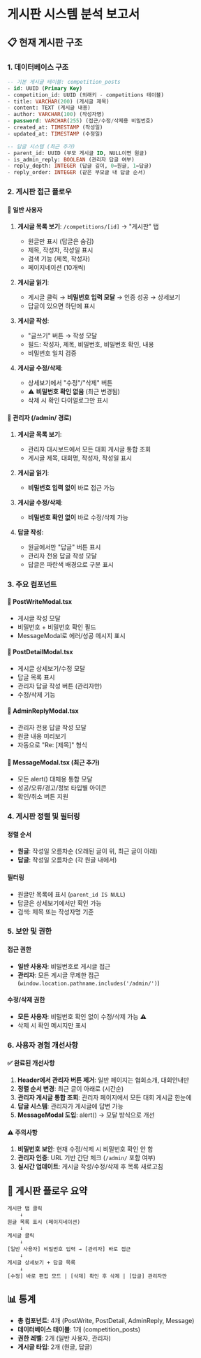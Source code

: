 # 게시판 시스템 분석 보고서

## 📋 현재 게시판 구조

### 1. 데이터베이스 구조
```sql
-- 기본 게시글 테이블: competition_posts
- id: UUID (Primary Key)
- competition_id: UUID (외래키 - competitions 테이블)
- title: VARCHAR(200) (게시글 제목)
- content: TEXT (게시글 내용)
- author: VARCHAR(100) (작성자명)
- password: VARCHAR(255) (접근/수정/삭제용 비밀번호)
- created_at: TIMESTAMP (작성일)
- updated_at: TIMESTAMP (수정일)

-- 답글 시스템 (최근 추가)
- parent_id: UUID (부모 게시글 ID, NULL이면 원글)
- is_admin_reply: BOOLEAN (관리자 답글 여부)
- reply_depth: INTEGER (답글 깊이, 0=원글, 1=답글)
- reply_order: INTEGER (같은 부모글 내 답글 순서)
```

### 2. 게시판 접근 플로우

#### 📱 일반 사용자
1. **게시글 목록 보기**: `/competitions/[id]` → "게시판" 탭
   - 원글만 표시 (답글은 숨김)
   - 제목, 작성자, 작성일 표시
   - 검색 기능 (제목, 작성자)
   - 페이지네이션 (10개씩)

2. **게시글 읽기**:
   - 게시글 클릭 → **비밀번호 입력 모달** → 인증 성공 → 상세보기
   - 답글이 있으면 하단에 표시

3. **게시글 작성**:
   - "글쓰기" 버튼 → 작성 모달
   - 필드: 작성자, 제목, 비밀번호, 비밀번호 확인, 내용
   - 비밀번호 일치 검증

4. **게시글 수정/삭제**:
   - 상세보기에서 "수정"/"삭제" 버튼
   - ⚠️ **비밀번호 확인 없음** (최근 변경됨)
   - 삭제 시 확인 다이얼로그만 표시

#### 👑 관리자 (/admin/ 경로)
1. **게시글 목록 보기**:
   - 관리자 대시보드에서 모든 대회 게시글 통합 조회
   - 게시글 제목, 대회명, 작성자, 작성일 표시

2. **게시글 읽기**:
   - **비밀번호 입력 없이** 바로 접근 가능

3. **게시글 수정/삭제**:
   - **비밀번호 확인 없이** 바로 수정/삭제 가능

4. **답글 작성**:
   - 원글에서만 "답글" 버튼 표시
   - 관리자 전용 답글 작성 모달
   - 답글은 파란색 배경으로 구분 표시

### 3. 주요 컴포넌트

#### 📄 PostWriteModal.tsx
- 게시글 작성 모달
- 비밀번호 + 비밀번호 확인 필드
- MessageModal로 에러/성공 메시지 표시

#### 📖 PostDetailModal.tsx  
- 게시글 상세보기/수정 모달
- 답글 목록 표시
- 관리자 답글 작성 버튼 (관리자만)
- 수정/삭제 기능

#### 💬 AdminReplyModal.tsx
- 관리자 전용 답글 작성 모달
- 원글 내용 미리보기
- 자동으로 "Re: [제목]" 형식

#### 🔔 MessageModal.tsx (최근 추가)
- 모든 alert() 대체용 통합 모달
- 성공/오류/경고/정보 타입별 아이콘
- 확인/취소 버튼 지원

### 4. 게시판 정렬 및 필터링

#### 정렬 순서
- **원글**: 작성일 오름차순 (오래된 글이 위, 최근 글이 아래)
- **답글**: 작성일 오름차순 (각 원글 내에서)

#### 필터링
- 원글만 목록에 표시 (`parent_id IS NULL`)
- 답글은 상세보기에서만 확인 가능
- 검색: 제목 또는 작성자명 기준

### 5. 보안 및 권한

#### 접근 권한
- **일반 사용자**: 비밀번호로 게시글 접근
- **관리자**: 모든 게시글 무제한 접근 (`window.location.pathname.includes('/admin/')`)

#### 수정/삭제 권한  
- **모든 사용자**: 비밀번호 확인 없이 수정/삭제 가능 ⚠️
- 삭제 시 확인 메시지만 표시

### 6. 사용자 경험 개선사항

#### ✅ 완료된 개선사항
1. **Header에서 관리자 버튼 제거**: 일반 페이지는 협회소개, 대회안내만
2. **정렬 순서 변경**: 최근 글이 아래로 (시간순)
3. **관리자 게시글 통합 조회**: 관리자 페이지에서 모든 대회 게시글 한눈에
4. **답글 시스템**: 관리자가 게시글에 답변 가능
5. **MessageModal 도입**: alert() → 모달 방식으로 개선

#### ⚠️ 주의사항
1. **비밀번호 보안**: 현재 수정/삭제 시 비밀번호 확인 안 함
2. **관리자 인증**: URL 기반 간단 체크 (`/admin/` 포함 여부)
3. **실시간 업데이트**: 게시글 작성/수정/삭제 후 목록 새로고침

## 🔄 게시판 플로우 요약

```
게시판 탭 클릭
    ↓
원글 목록 표시 (페이지네이션)
    ↓
게시글 클릭
    ↓
[일반 사용자] 비밀번호 입력 → [관리자] 바로 접근
    ↓
게시글 상세보기 + 답글 목록
    ↓
[수정] 바로 편집 모드 | [삭제] 확인 후 삭제 | [답글] 관리자만
```

## 📊 통계
- **총 컴포넌트**: 4개 (PostWrite, PostDetail, AdminReply, Message)
- **데이터베이스 테이블**: 1개 (competition_posts)
- **권한 레벨**: 2개 (일반 사용자, 관리자)
- **게시글 타입**: 2개 (원글, 답글)